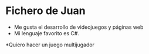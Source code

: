 # Fichero de Juan

* Me gusta el desarrollo de videojuegos y páginas web
* Mi lenguaje favorito es C#.

*Quiero hacer un juego multijugador
